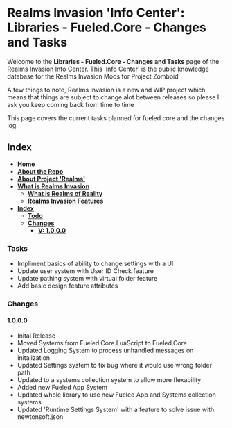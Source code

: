 # Realms Invasion 'Info Center': **Libraries - Fueled.Core - Changes and Tasks**

Welcome to the **Libraries - Fueled.Core - Changes and Tasks** page of the Realms Invasion Info Center. 
This 'Info Center' is the public knowledge database for the Realms Invasion Mods for Project Zomboid

A few things to note, 
Realms Invasion is a new and WIP project which means that things are subject to change alot between releases so please I ask you keep coming back from time to time

This page covers the current tasks planned for fueled core and the changes log.

## **Index**
- [**Home**](https://github.com/FueledByOCHD/Realms-Invasion-Info-Center/blob/develop/README.md)
- [**About the Repo**](https://github.com/FueledByOCHD/Realms-Invasion-Info-Center/blob/develop/README.md#about-the-repo)
- [**About Project 'Realms'**](https://github.com/FueledByOCHD/Realms-Invasion-Info-Center/blob/develop/AboutProjectRealms.md)
- [**What is Realms Invasion**](https://github.com/FueledByOCHD/Realms-Invasion-Info-Center/blob/develop/README.md#what-is-realms-invasion)
    - [**What is Realms of Reality**](https://github.com/FueledByOCHD/Realms-Invasion-Info-Center/blob/develop/AboutRealmsOfReality.md)
    - [**Realms Invasion Features**](https://github.com/FueledByOCHD/Realms-Invasion-Info-Center/blob/develop/README.md#realms-invasion-features)
- [**Index**](https://github.com/FueledByOCHD/Realms-Invasion-Info-Center/blob/develop/Libraries/Fueled%20Core/FueledCore_Todo.md#index)
    - [**Todo**](https://github.com/FueledByOCHD/Realms-Invasion-Info-Center/blob/develop/Libraries/Fueled%20Core/FueledCore_Todo.md#tasks)
    - [**Changes**](https://github.com/FueledByOCHD/Realms-Invasion-Info-Center/blob/develop/Libraries/Fueled%20Core/FueledCore_Todo.md#changes)
        - [**V: 1.0.0.0**](https://github.com/FueledByOCHD/Realms-Invasion-Info-Center/blob/develop/Libraries/Fueled%20Core/FueledCore_Todo.md#1.0.0.0)

### **Tasks**

- Impliment basics of ability to change settings with a UI
- Update user system with User ID Check feature
- Update pathing system with virtual folder feature
- Add basic design feature attributes

### **Changes**

#### **1.0.0.0**

- Inital Release
- Moved Systems from Fueled.Core.LuaScript to Fueled.Core
- Updated Logging System to process unhandled messages on initalization
- Updated Settings system to fix bug where it would use wrong folder path
- Updated to a systems collection system to allow more flexability
- Added new Fueled App System
- Updated whole library to use new Fueled App and Systems collection systems
- Updated 'Runtime Settings System' with a feature to solve issue with newtonsoft.json